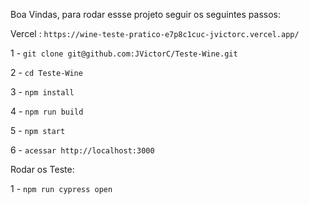 Boa Vindas, para rodar essse projeto seguir os seguintes passos:

Vercel : `https://wine-teste-pratico-e7p8c1cuc-jvictorc.vercel.app/`

1 - `git clone git@github.com:JVictorC/Teste-Wine.git`

2 - `cd Teste-Wine`

3 - `npm install`

4 - `npm run build`

5 - `npm start`

6 - `acessar http://localhost:3000`

Rodar os Teste:

1 - `npm run cypress open`
